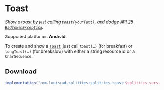 # Toast

*Show a toast by just calling `toast(yourText)`, and dodge [API 25
`BadTokenException`](https://github.com/drakeet/ToastCompat#why).*

Supported platforms: **Android**.

To create and show a
[`Toast`](https://developer.android.com/guide/topics/ui/notifiers/toasts.html),
just call `toast(…)` (for breakfast) or `longToast(…)` (for breakslow) with
either a string resource id or a `CharSequence`.

## Download

```groovy
implementation("com.louiscad.splitties:splitties-toast:$splitties_version")
```

